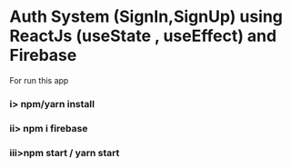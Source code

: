 # Auth System (SignIn,SignUp) using ReactJs (useState , useEffect) and Firebase
For run this app
### i> npm/yarn install
### ii> npm i firebase
### iii>npm start / yarn start

